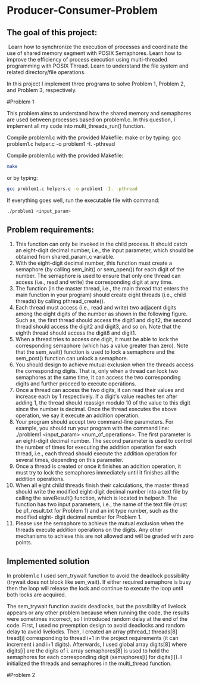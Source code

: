 # Producer-Consumer-Problem


## The goal of this project:
 Learn how to synchronize the execution of processes and coordinate the use of shared 
memory segment with POSIX Semaphores. Learn how to improve the efficiency of process execution using multi-threaded programming 
with POSIX Thread. Learn to understand the file system and related directory/file operations.
 
In this project I implement three programs to solve Problem 1, Problem 2, and Problem 3, respectively. 



#Problem 1

This problem aims to understand how the shared memory and semaphores are used between processes based on problem1.c. 
In this question, I implement all my code into multi_threads_run() function.

Compile problem1.c with the provided Makefile: make 
or by typing: gcc problem1.c helper.c -o problem1 -I. -pthread 


Compile problem1.c with the provided Makefile:

```bash
make 
```
or by typing:

```bash
gcc problem1.c helpers.c -o problem1 -I. -pthread 
```
If everything goes well, run the executable file with command: 
```bash
./problem1 <input_param> 
```


## Problem requirements:
1. This function can only be invoked in the child process. It should catch an eight-digit decimal number, i.e., the input parameter, which should be obtained from shared_param_c variable.
2. With the eight-digit decimal number, this function must create a semaphore (by calling sem_init() or sem_open()) for each digit of the number. The semaphore is used to ensure that only one thread can access (i.e., read and write) the corresponding digit at any time. 
3. The function (in the master thread, i.e., the main thread that enters the main function in your program) should create eight threads (i.e., child threads) by calling pthread_create(). 
4. Each thread must access (i.e., read and write) two adjacent digits among the eight digits of the number as shown in the following figure. Such as, the first thread should access the digit1 and digit2, the second thread should access the digit2 and digit3, and so on. Note that the eighth thread should access the digit8 and digit1. 
5. When a thread tries to access one digit, it must be able to lock the corresponding semaphore (which has a value greater than zero). Note that the sem_wait() function is used to lock a semaphore and the sem_post() function can unlock a semaphore. 
6. You should design to achieve mutual exclusion when the threads access the corresponding digits. That is, only when a thread can lock two semaphores at the same time, it can access the two corresponding digits and further proceed to execute operations. 
7. Once a thread can access the two digits, it can read their values and increase each by 1 respectively. If a digit's value reaches ten after adding 1, the thread should reassign modulo 10 of the value to this digit since the number is decimal. Once the thread executes the above operation, we say it execute an addition operation. 
8. Your program should accept two command-line parameters. For example, you should run your program with the command line: ./problem1 <input_param> <num_of_operations>. The first parameter is an eight-digit decimal number. The second parameter is used to control the number of times for executing the addition operation for each thread, i.e., each thread should execute the addition operation for several times, depending on this parameter. 
9. Once a thread is created or once it finishes an addition operation, it must try to lock the semaphores immediately until it finishes all the addition operations. 
10. When all eight child threads finish their calculations, the master thread should write the modified eight-digit decimal number into a text file by calling the saveResult() function, which is located in helper.h. The function has two input parameters, i.e., the name of the text file (must be p1_result.txt for Problem 1) and an int type number, such as the modified eight- digit decimal number for Problem 1. 
11. Please use the semaphore to achieve the mutual exclusion when the threads execute addition operations on the digits. Any other mechanisms to achieve this are not allowed and will be graded with zero points. 




## Implemented solution

In problem1.c I used sem_trywait function to avoid the deadlock possibility (trywait does not block like sem_wait). If either required semaphore is busy then the loop will release the lock and continue to execute the loop until both locks are acquired.

The sem_trywait function avoids deadlocks, but the possibility of livelock appears or any other problem because when running the code, the results were sometimes incorrect, so I introduced random delay at the end of the code.
First, I used no preemption design to avoid deadlocks and random delay to avoid livelocks.
Then, I created an array pthread_t threads[8] tread[i] corresponding to thread i+1 in the project requirements (it can increment i and i+1 digits). Afterwards, I used global array digits[8] where digits[i] are the digits of i. array semaphores[8] is used to hold the semaphores for each corresponding digit (semaphores[i] for digits[I]). I initialized the threads and semaphores in the multi_thread function.

#Problem 2

